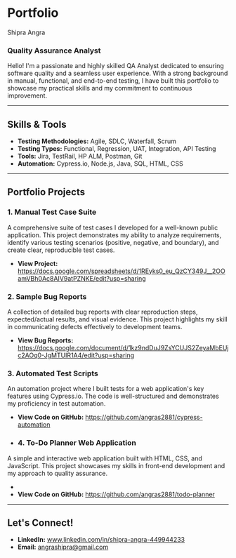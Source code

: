 # Portfolio
 Shipra Angra
### Quality Assurance Analyst

Hello! I'm a passionate and highly skilled QA Analyst dedicated to ensuring software quality and a seamless user experience. With a strong background in manual, functional, and end-to-end testing, I have built this portfolio to showcase my practical skills and my commitment to continuous improvement.

---

## Skills & Tools

- **Testing Methodologies:** Agile, SDLC, Waterfall, Scrum
- **Testing Types:** Functional, Regression, UAT, Integration, API Testing
- **Tools:** Jira, TestRail, HP ALM, Postman, Git
- **Automation:** Cypress.io, Node.js, Java, SQL, HTML, CSS

---

## Portfolio Projects

### 1. Manual Test Case Suite
A comprehensive suite of test cases I developed for a well-known public application. This project demonstrates my ability to analyze requirements, identify various testing scenarios (positive, negative, and boundary), and create clear, reproducible test cases.

- **View Project:** https://docs.google.com/spreadsheets/d/1REyks0_eu_QzCY349J__2OOamVBh0Ac8AIV9atPZNKE/edit?usp=sharing

### 2. Sample Bug Reports
A collection of detailed bug reports with clear reproduction steps, expected/actual results, and visual evidence. This project highlights my skill in communicating defects effectively to development teams.

- **View Bug Reports:** https://docs.google.com/document/d/1kz9ndDuJ9ZsYCUJS2ZeyaMbEUjc2AOq0-JgMTUIR1A4/edit?usp=sharing

### 3. Automated Test Scripts
An automation project where I built tests for a web application's key features using Cypress.io. The code is well-structured and demonstrates my proficiency in test automation.

- **View Code on GitHub:** https://github.com/angras2881/cypress-automation

- ### 4. To-Do Planner Web Application
A simple and interactive web application built with HTML, CSS, and JavaScript. This project showcases my skills in front-end development and my approach to quality assurance.

- 
- **View Code on GitHub:** https://github.com/angras2881/todo-planner

---

## Let's Connect!

- **LinkedIn:** www.linkedin.com/in/shipra-angra-449944233
- **Email:** angrashipra@gmail.com
